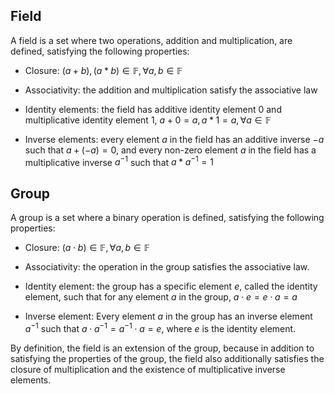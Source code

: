 ## Field

A field is a set where two operations, addition and multiplication, are defined, satisfying the following properties:

- Closure: $(a+b),(a*b) \in \mathbb{F}, \forall a,b \in \mathbb{F}$

- Associativity: the addition and multiplication satisfy the associative law

- Identity elements: the field has additive identity element 0 and multiplicative identity element 1, $a+0=a, a*1=a,\forall a \in \mathbb{F}$

- Inverse elements: every element $a$ in the field has an additive inverse $−a$ such that $a+(−a)=0$, and every non-zero element $a$ in the field has a multiplicative inverse $a^{−1}$ such that $a*a^{−1}=1$

## Group

A group is a set where a binary operation is defined, satisfying the following properties:    

- Closure: $(a⋅b) \in \mathbb{F}, \forall a,b \in \mathbb{F}$

- Associativity: the operation in the group satisfies the associative law.

- Identity element: the group has a specific element $e$, called the identity element, such that for any element $a$ in the group, $a⋅e=e⋅a=a$

- Inverse element: Every element $a$ in the group has an inverse element $a^{−1}$ such that $a⋅a^{−1}=a^{−1}⋅a=e$, where $e$ is the identity element.

By definition, the field is an extension of the group, because in addition to satisfying the properties of the group, the field also additionally satisfies the closure of multiplication and the existence of multiplicative inverse elements.